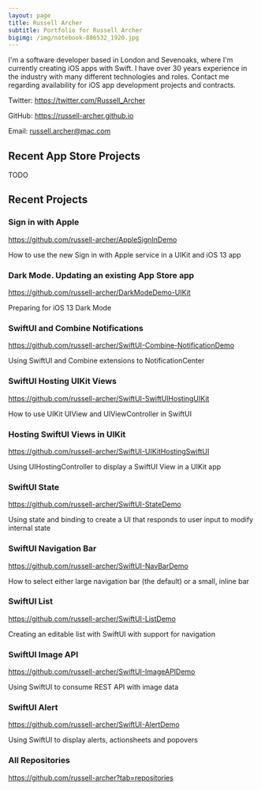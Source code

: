 ```yaml
---
layout: page
title: Russell Archer
subtitle: Portfolio for Russell Archer
bigimg: /img/notebook-886532_1920.jpg
---
```


I'm a software developer based in London and Sevenoaks, where I'm currently creating iOS apps with Swift.
I have over 30 years experience in the industry with many different technologies and roles.
Contact me regarding availability for iOS app development projects and contracts.

Twitter: https://twitter.com/Russell_Archer

GitHub: https://russell-archer.github.io

Email: russell.archer@mac.com

## Recent App Store Projects
TODO

## Recent Projects

### Sign in with Apple
https://github.com/russell-archer/AppleSignInDemo

How to use the new Sign in with Apple service in a UIKit and iOS 13 app

### Dark Mode. Updating an existing App Store app
https://github.com/russell-archer/DarkModeDemo-UIKit

Preparing for iOS 13 Dark Mode

### SwiftUI and Combine Notifications
https://github.com/russell-archer/SwiftUI-Combine-NotificationDemo

Using SwiftUI and Combine extensions to NotificationCenter

### SwiftUI Hosting UIKit Views
https://github.com/russell-archer/SwiftUI-SwiftUIHostingUIKit

How to use UIKit UIView and UIViewController in SwiftUI

### Hosting SwiftUI Views in UIKit
https://github.com/russell-archer/SwiftUI-UIKitHostingSwiftUI

Using UIHostingController to display a SwiftUI View in a UIKit app

### SwiftUI State
https://github.com/russell-archer/SwiftUI-StateDemo

Using state and binding to create a UI that responds to user input to modify internal state

### SwiftUI Navigation Bar
https://github.com/russell-archer/SwiftUI-NavBarDemo

How to select either large navigation bar (the default) or a small, inline bar

### SwiftUI List
https://github.com/russell-archer/SwiftUI-ListDemo

Creating an editable list with SwiftUI with support for navigation

### SwiftUI Image API
https://github.com/russell-archer/SwiftUI-ImageAPIDemo

Using SwiftUI to consume REST API with image data

### SwiftUI Alert
https://github.com/russell-archer/SwiftUI-AlertDemo

Using SwiftUI to display alerts, actionsheets and popovers

### All Repositories
https://github.com/russell-archer?tab=repositories
